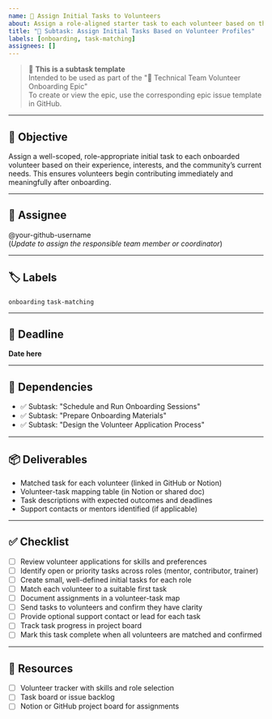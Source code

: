 ```yaml
---
name: 📝 Assign Initial Tasks to Volunteers
about: Assign a role-aligned starter task to each volunteer based on their skills and preferences.
title: "📝 Subtask: Assign Initial Tasks Based on Volunteer Profiles"
labels: [onboarding, task-matching]
assignees: []
---
```


> 📣 **This is a subtask template**  
> Intended to be used as part of the "📣 Technical Team Volunteer Onboarding Epic"  
> To create or view the epic, use the corresponding epic issue template in GitHub.

---

## 🎯 Objective

Assign a well-scoped, role-appropriate initial task to each onboarded volunteer based on their experience, interests, and the community’s current needs. This ensures volunteers begin contributing immediately and meaningfully after onboarding.

---

## 👤 Assignee

@your-github-username  
(*Update to assign the responsible team member or coordinator*)

---

## 🏷️ Labels

`onboarding` `task-matching`

---

## 📅 Deadline

**Date here**

---

## 🔗 Dependencies

- ✅ Subtask: "Schedule and Run Onboarding Sessions"
- ✅ Subtask: "Prepare Onboarding Materials"
- ✅ Subtask: "Design the Volunteer Application Process"

---

## 📦 Deliverables

- Matched task for each volunteer (linked in GitHub or Notion)
- Volunteer-task mapping table (in Notion or shared doc)
- Task descriptions with expected outcomes and deadlines
- Support contacts or mentors identified (if applicable)

---

## ✅ Checklist

- [ ] Review volunteer applications for skills and preferences
- [ ] Identify open or priority tasks across roles (mentor, contributor, trainer)
- [ ] Create small, well-defined initial tasks for each role
- [ ] Match each volunteer to a suitable first task
- [ ] Document assignments in a volunteer-task map
- [ ] Send tasks to volunteers and confirm they have clarity
- [ ] Provide optional support contact or lead for each task
- [ ] Track task progress in project board
- [ ] Mark this task complete when all volunteers are matched and confirmed

---

## 📘 Resources

- [ ] Volunteer tracker with skills and role selection
- [ ] Task board or issue backlog
- [ ] Notion or GitHub project board for assignments

